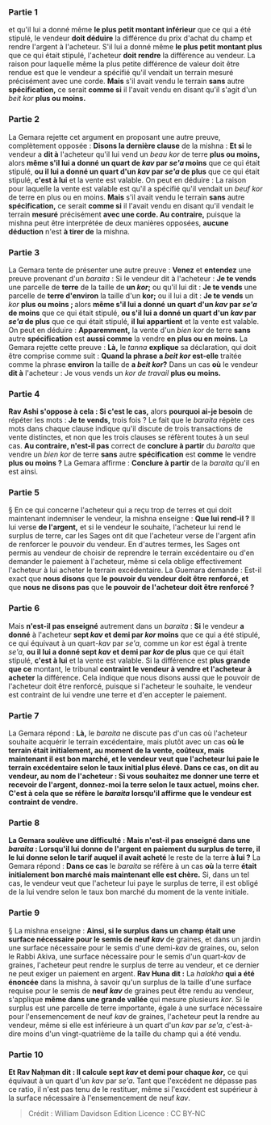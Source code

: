 
### Partie 1
et qu'il lui a donné même <b>le plus petit montant inférieur</b> que ce qui a été stipulé, le vendeur <b>doit déduire</b> la différence du prix d'achat du champ et rendre l'argent à l'acheteur. S'il lui a donné même <b>le plus petit montant plus</b> que ce qui était stipulé, l'acheteur <b>doit rendre</b> la différence au vendeur. La raison pour laquelle même la plus petite différence de valeur doit être rendue est que le vendeur a spécifié qu'il vendait un terrain mesuré précisément avec une corde. <b>Mais</b> s'il avait vendu le terrain <b>sans</b> autre <b>spécification,</b> ce serait <b>comme si</b> il l'avait vendu en disant qu'il s'agit d'un <i>beit kor</i> <b>plus ou moins.</b>

### Partie 2
La Gemara rejette cet argument en proposant une autre preuve, complètement opposée : <b>Disons la dernière clause</b> de la mishna : <b>Et si</b> le vendeur a <b>dit à</b> l'acheteur qu'il lui vend un <i>beau kor</i> de terre <b>plus ou moins,</b> alors <b>même s'il lui a donné</b> <b>un quart de <i>kav</i> par <i>se'a</i> moins</b> que ce qui était stipulé, <b>ou il lui a donné un quart d'un <i>kav</i> par <i>se'a</i> de plus</b> que ce qui était stipulé, <b>c'est à lui</b> et la vente est valable. On peut en déduire : La raison pour laquelle la vente est valable est qu'il a spécifié qu'il vendait un <i>beuf kor</i> de terre en plus ou en moins. <b>Mais</b> s'il avait vendu le terrain <b>sans</b> autre <b>spécification,</b> ce serait <b>comme si</b> il l'avait vendu en disant qu'il vendait le terrain <b>mesuré</b> précisément <b>avec une corde. Au contraire,</b> puisque la mishna peut être interprétée de deux manières opposées, <b>aucune déduction</b> n'est <b>à tirer de</b> la mishna.

### Partie 3
La Gemara tente de présenter une autre preuve : <b>Venez</b> et <b>entendez</b> une preuve provenant d'un <i>baraita</i> : Si le vendeur dit à l'acheteur : <b>Je te vends</b> une parcelle de <b>terre</b> de la taille de <b>un <i>kor</i>;</b> ou qu'il lui dit : <b>Je te vends</b> une parcelle de <b>terre d'environ</b> la taille d'un <b>kor</i>;</b> ou il lui a dit : <b>Je te vends</b> un <i>kor</i> <b>plus ou moins ; </b> alors <b>même s'il lui a donné</b> <b>un quart d'un <i>kav</i> par <i>se'a</i> de moins</b> que ce qui était stipulé, <b>ou s'il lui a donné un quart d'un <i>kav</i> par <i>se'a</i> de plus</b> que ce qui était stipulé, <b>il lui appartient</b> et la vente est valable. On peut en déduire : <b>Apparemment,</b> la vente d'un <i>bien kor</i> de terre <b>sans</b> autre <b>spécification</b> est <b>aussi comme</b> la vendre <b>en plus ou en moins.</b> La Gemara rejette cette preuve : <b>Là,</b> le <i>tanna</i> <b>explique</b> sa déclaration, qui doit être comprise comme suit : <b>Quand la phrase <b>a <i>beit kor</i></b> est-elle</b> traitée comme la phrase <b>environ</b> la taille de <b>a <i>beit kor</i>?</b> Dans un cas <b>où</b> le vendeur <b>dit à</b> l'acheteur : Je vous vends un <i>kor de travail</i> <b>plus ou moins.</b>

### Partie 4
<b>Rav Ashi s'oppose à cela : Si c'est le cas,</b> alors <b>pourquoi ai-je besoin</b> de répéter les mots : <b>Je te vends,</b> trois fois ? Le fait que le <i>baraita</i> répète ces mots dans chaque clause indique qu'il discute de trois transactions de vente distinctes, et non que les trois clauses se réfèrent toutes à un seul cas. <b>Au contraire, n'est-il pas</b> correct de <b>conclure à partir</b> du <i>baraita</i> que vendre un <i>bien kor</i> de terre <b>sans</b> autre <b>spécification</b> est <b>comme</b> le vendre <b>plus ou moins ?</b> La Gemara affirme : <b>Conclure à partir</b> de la <i>baraita</i> qu'il en est ainsi.

### Partie 5
§ En ce qui concerne l'acheteur qui a reçu trop de terres et qui doit maintenant indemniser le vendeur, la mishna enseigne : <b>Que lui rend-il ?</b> Il lui verse <b>de l'argent,</b> et si le vendeur le souhaite, l'acheteur lui rend le surplus de terre, car les Sages ont dit que l'acheteur verse de l'argent afin de renforcer le pouvoir du vendeur. En d'autres termes, les Sages ont permis au vendeur de choisir de reprendre le terrain excédentaire ou d'en demander le paiement à l'acheteur, même si cela oblige effectivement l'acheteur à lui acheter le terrain excédentaire. La Guemara demande : Est-il exact que <b>nous disons</b> que <b>le pouvoir du vendeur doit être renforcé, et</b> que <b>nous ne disons pas</b> que <b>le pouvoir de l'acheteur doit être renforcé ?</b>

### Partie 6
Mais <b>n'est-il pas enseigné</b> autrement dans un <i>baraita</i> : <b>Si</b> le vendeur <b>a donné</b> à l'acheteur <b>sept <i>kav</i> et demi par <i>kor</i> moins</b> que ce qui a été stipulé, ce qui équivaut à un quart<i>-kav</i> par <i>se'a</i>, comme un <i>kor</i> est égal à trente <i>se'a</i>, <b>ou il lui a donné sept <i>kav</i> et demi par <i>kor</i> de plus</b> que ce qui était stipulé, <b>c'est à lui</b> et la vente est valable. Si la différence est <b>plus grande que ce</b> montant, le tribunal <b>contraint le vendeur à vendre et l'acheteur à acheter</b> la différence. Cela indique que nous disons aussi que le pouvoir de l'acheteur doit être renforcé, puisque si l'acheteur le souhaite, le vendeur est contraint de lui vendre une terre et d'en accepter le paiement.

### Partie 7
La Gemara répond : <b>Là,</b> le <i>baraita</i> ne discute pas d'un cas où l'acheteur souhaite acquérir le terrain excédentaire, mais plutôt avec un cas <b>où le terrain <b>était initialement,</b> au moment de la vente, <b>coûteux, mais maintenant il est bon marché,</b> et le vendeur veut que l'acheteur lui paie le terrain excédentaire selon le taux initial plus élevé. Dans ce cas, <b>on dit au</b> vendeur, au nom de l'acheteur : <b>Si vous</b> souhaitez <b>me donner une terre</b> et recevoir de l'argent, <b>donnez-moi</b> la terre <b>selon le taux actuel, moins cher.</b> C'est à cela que se réfère le <i>baraita</i> lorsqu'il affirme que le vendeur est contraint de vendre.

### Partie 8
La Gemara soulève une difficulté : <b>Mais n'est-il pas enseigné</b> dans une <i>baraita</i> : <b>Lorsqu'il lui donne</b> de l'argent en paiement du surplus de terre, <b>il le lui donne</b> selon le tarif auquel il avait acheté</b> le reste de la terre <b>à lui ?</b> La Gemara répond : <b>Dans ce cas</b> le <i>baraita</i> se réfère à un cas <b>où</b> la terre <b>était initialement bon marché mais maintenant elle est chère.</b> Si, dans un tel cas, le vendeur veut que l'acheteur lui paye le surplus de terre, il est obligé de la lui vendre selon le taux bon marché du moment de la vente initiale.

### Partie 9
§ La mishna enseigne : <b>Ainsi, si le surplus dans un champ était une surface nécessaire pour le semis de neuf <i>kav</i></b> de graines, et dans un jardin une surface nécessaire pour le semis d'une demi-<i>kav</i> de graines, ou, selon le Rabbi Akiva, une surface nécessaire pour le semis d'un quart-<i>kav</i> de graines, l'acheteur peut rendre le surplus de terre au vendeur, et ce dernier ne peut exiger un paiement en argent. <b>Rav Huna dit :</b> La <i>halakha</i> <b>qui a été énoncée</b> dans la mishna, à savoir qu'un surplus de la taille d'une surface requise pour le semis de <b>neuf <i>kav</i></b> de graines peut être rendu au vendeur, s'applique <b>même dans une grande vallée</b> qui mesure plusieurs <i>kor</i>. Si le surplus est une parcelle de terre importante, égale à une surface nécessaire pour l'ensemencement de neuf <i>kav</i> de graines, l'acheteur peut la rendre au vendeur, même si elle est inférieure à un quart d'un <i>kav</i> par <i>se'a</i>, c'est-à-dire moins d'un vingt-quatrième de la taille du champ qui a été vendu.

### Partie 10
<b>Et Rav Naḥman dit : Il calcule sept <i>kav</i> et demi pour chaque <i>kor</i>,</b> ce qui équivaut à un quart d'un <i>kav</i> par <i>se'a</i>. Tant que l'excédent ne dépasse pas ce ratio, il n'est pas tenu de le restituer, même si l'excédent est supérieur à la surface nécessaire à l'ensemencement de neuf <i>kav</i>.

>Crédit : William Davidson Edition
>Licence : CC BY-NC